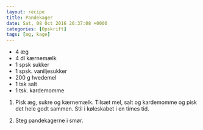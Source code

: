 ```yaml
---
layout: recipe
title: Pandekager
date: Sat, 08 Oct 2016 20:37:08 +0000
categories: [Opskrift]
tags: [æg, kage]
---
```



*  4 æg
*  4 dl kærnemælk
*  1 spsk sukker
*  1 spsk. vaniljesukker
*  200 g hvedemel
*  1 tsk salt
*  1 tsk. kardemomme


1. Pisk æg, sukre og kærnemælk. Tilsæt mel, salt og kardemomme og pisk det hele godt sammen. Stil i køleskabet i en times tid.

1. Steg pandekagerne i smør.
